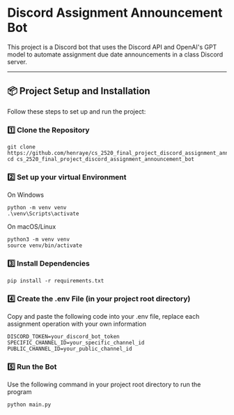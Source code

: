 # Discord Assignment Announcement Bot

This project is a Discord bot that uses the Discord API and OpenAI's GPT model to automate assignment due date announcements in a class Discord server.

---

## 📦 Project Setup and Installation

Follow these steps to set up and run the project:

### 1️⃣ Clone the Repository
```
git clone https://github.com/henraye/cs_2520_final_project_discord_assignment_announcement_bot/tree/main
cd cs_2520_final_project_discord_assignment_announcement_bot
```
### 2️⃣ Set up your virtual Environment
On Windows
```
python -m venv venv
.\venv\Scripts\activate
```
 On macOS/Linux
```
python3 -m venv venv
source venv/bin/activate
```

### 3️⃣ Install Dependencies
```
pip install -r requirements.txt
```

### 4️⃣ Create the .env File (in your project root directory)
Copy and paste the following code into your .env file, replace each assignment operation with your own information
```
DISCORD_TOKEN=your_discord_bot_token
SPECIFIC_CHANNEL_ID=your_specific_channel_id
PUBLIC_CHANNEL_ID=your_public_channel_id
```

### 5️⃣ Run the Bot
Use the following command in your project root directory to run the program
```
python main.py
```
